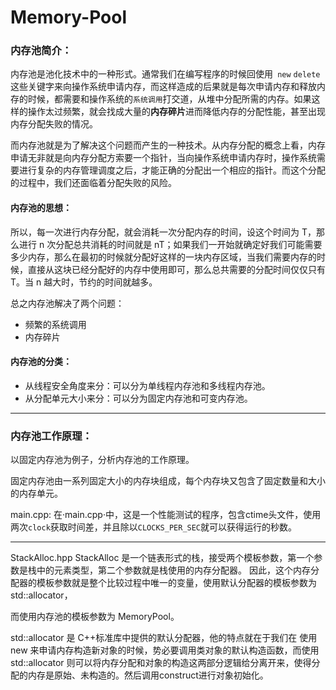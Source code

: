 # Memory-Pool
### 内存池简介：
内存池是池化技术中的一种形式。通常我们在编写程序的时候回使用` new` `delete` 这些关键字来向操作系统申请内存，而这样造成的后果就是每次申请内存和释放内存的时候，都需要和操作系统的`系统调用`打交道，从堆中分配所需的内存。如果这样的操作太过频繁，就会找成大量的**内存碎片**进而降低内存的分配性能，甚至出现内存分配失败的情况。

而内存池就是为了解决这个问题而产生的一种技术。从内存分配的概念上看，内存申请无非就是向内存分配方索要一个指针，当向操作系统申请内存时，操作系统需要进行复杂的内存管理调度之后，才能正确的分配出一个相应的指针。而这个分配的过程中，我们还面临着分配失败的风险。

#### 内存池的思想：
所以，每一次进行内存分配，就会消耗一次分配内存的时间，设这个时间为 T，那么进行 n 次分配总共消耗的时间就是 nT；如果我们一开始就确定好我们可能需要多少内存，那么在最初的时候就分配好这样的一块内存区域，当我们需要内存的时候，直接从这块已经分配好的内存中使用即可，那么总共需要的分配时间仅仅只有 T。当 n 越大时，节约的时间就越多。

总之内存池解决了两个问题：
* 频繁的系统调用
* 内存碎片

#### 内存池的分类：
* 从线程安全角度来分：可以分为单线程内存池和多线程内存池。
* 从分配单元大小来分：可以分为固定内存池和可变内存池。

---

### 内存池工作原理：
以固定内存池为例子，分析内存池的工作原理。

固定内存池由一系列固定大小的内存块组成，每个内存块又包含了固定数量和大小的内存单元。


main.cpp:
在·main.cpp·中，这是一个性能测试的程序，包含ctime头文件，使用两次`clock`获取时间差，并且除以`CLOCKS_PER_SEC`就可以获得运行的秒数。

---
StackAlloc.hpp
StackAlloc 是一个链表形式的栈，接受两个模板参数，第一个参数是栈中的元素类型，第二个参数就是栈使用的内存分配器。
因此，这个内存分配器的模板参数就是整个比较过程中唯一的变量，使用默认分配器的模板参数为 std::allocator<int>，
  
  

而使用内存池的模板参数为 MemoryPool<int>。

std::allocator 是 C++标准库中提供的默认分配器，他的特点就在于我们在 使用 new 来申请内存构造新对象的时候，势必要调用类对象的默认构造函数，而使用 std::allocator 则可以将内存分配和对象的构造这两部分逻辑给分离开来，使得分配的内存是原始、未构造的。然后调用construct进行对象初始化。

